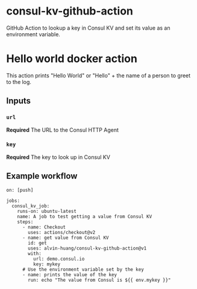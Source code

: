 # consul-kv-github-action
GitHub Action to lookup a key in Consul KV and set its value as an environment variable. 

# Hello world docker action

This action prints "Hello World" or "Hello" + the name of a person to greet to the log.

## Inputs

### `url`

**Required** The URL to the Consul HTTP Agent

### `key`

**Required** The key to look up in Consul KV

## Example workflow

```
on: [push]

jobs:
  consul_kv_job:
    runs-on: ubuntu-latest
    name: A job to test getting a value from Consul KV
    steps:
      - name: Checkout
        uses: actions/checkout@v2
      - name: get value from Consul KV
        id: get
        uses: alvin-huang/consul-kv-github-action@v1
        with:
          url: demo.consul.io
          key: mykey
      # Use the environment variable set by the key
      - name: prints the value of the key
        run: echo "The value from Consul is ${{ env.mykey }}"
```
